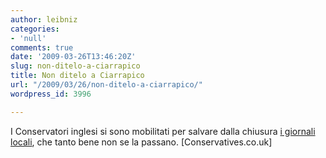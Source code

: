 ```yaml
---
author: leibniz
categories:
- 'null'
comments: true
date: '2009-03-26T13:46:20Z'
slug: non-ditelo-a-ciarrapico
title: Non ditelo a Ciarrapico
url: "/2009/03/26/non-ditelo-a-ciarrapico/"
wordpress_id: 3996

---
```

I Conservatori inglesi si sono mobilitati per salvare dalla chiusura [i giornali locali](https://www.conservatives.com/News/News_stories/2009/03/Our_plans_to_save_local_newspapers.aspx), che tanto bene non se la passano. [Conservatives.co.uk]
